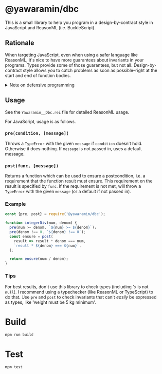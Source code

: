 # @yawaramin/dbc

This is a small library to help you program in a design-by-contract
style in JavaScript and ReasonML (i.e. BuckleScript).

## Rationale

When targeting JavaScript, even when using a safer language like
ReasonML, it's nice to have more guarantees about invariants in your
programs. Types provide some of those guarantees, but not all. Design-by-
contract style allows you to catch problems as soon as possible–right at
the start and end of function bodies.

<details>
<summary>Note on defensive programming</summary>
This may sound like defensive programming–you know, doing checks before
doing anything. It's actually not–DBC is meant to be used only to enforce
_contracts,_ i.e. only at the start and end of public functions. You
wouldn't use it in private functions.

But this note on defensive programming from the excellent
[Cornell CS3110 course](http://www.cs.cornell.edu/courses/cs3110/2019sp/textbook/basics/defensive.html) is worth mentioning here:

> Sometimes programmers worry unnecessarily that defensive programming
> will be too expensive—either in terms of the time it costs them to
> implement the checks initially, or in the run-time costs that will be
> paid in checking assertions. These concerns are far too often
> misplaced. The time and money it costs society to repair faults in
> software suggests that we could all afford to have programs that run a
> little more slowly.
</details>

## Usage

See the `Yawaramin__Dbc.rei` file for detailed ReasonML usage.

For JavaScript, usage is as follows.

### `pre(condition, [message])`

Throws a `TypeError` with the given `message` if `condition` doesn't
hold. Otherwise it does nothing. If `message` is not passed in, uses a
default message.

### `post(func, [message])`

Returns a function which can be used to ensure a postcondition, i.e. a
requirement that the function result must ensure. This requirement on the
result is specified by `func`. If the requirement is not met, will throw
a `TypeError` with the given `message` (or a default if not passed in).

### Example

```javascript
const {pre, post} = require('@yawaramin/dbc');

function integerDiv(num, denom) {
  pre(num >= denom, `${num} >= ${denom}`);
  pre(denom !== 0, `${denom} !== 0`);
  const ensure = post(
    result => result * denom === num,
    `result * ${denom} === ${num}`,
  );

  return ensure(num / denom);
}
```

### Tips

For best results, don't use this library to check types (including '`x`
is not `null`). I recommend using a typechecker (like ReasonML or
TypeScript) to do that. Use `pre` and `post` to check invariants that
can't _easily_ be expressed as types, like 'weight must be 5 kg minimum'.

# Build

    npm run build

# Test

    npm test
